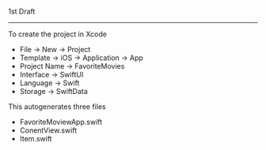 1st Draft

- - - -

To create the project in Xcode
* File -> New -> Project
* Template -> iOS -> Application -> App
* Project Name -> FavoriteMovies
* Interface -> SwiftUI
* Language -> Swift
* Storage -> SwiftData

This autogenerates three files
* FavoriteMoviewApp.swift
* ConentView.swift
* Item.swift
